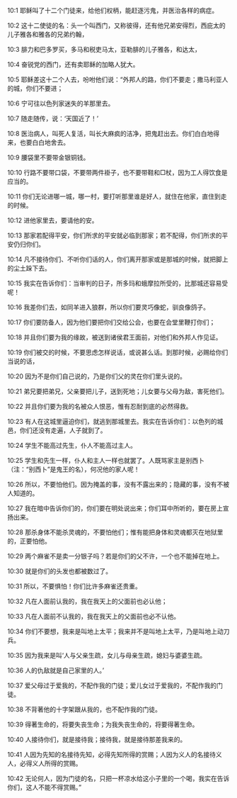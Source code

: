 <a id="1"></a>10:1  耶稣叫了十二个门徒来，给他们权柄，能赶逐污鬼，并医治各样的病症。  

<a id="2"></a>10:2  这十二使徒的名：头一个叫西门，又称彼得，还有他兄弟安得烈，西庇太的儿子雅各和雅各的兄弟约翰，  

<a id="3"></a>10:3  腓力和巴多罗买，多马和税吏马太，亚勒腓的儿子雅各，和达太，  

<a id="4"></a>10:4  奋锐党的西门，还有卖耶稣的加略人犹大。  

<a id="5"></a>10:5  耶稣差这十二个人去，吩咐他们说：“外邦人的路，你们不要走；撒马利亚人的城，你们不要进；  

<a id="6"></a>10:6  宁可往以色列家迷失的羊那里去。  

<a id="7"></a>10:7  随走随传，说：‘天国近了！’  

<a id="8"></a>10:8  医治病人，叫死人复活，叫长大麻疯的洁净，把鬼赶出去。你们白白地得来，也要白白地舍去。  

<a id="9"></a>10:9  腰袋里不要带金银铜钱。  

<a id="10"></a>10:10  行路不要带口袋，不要带两件褂子，也不要带鞋和□杖，因为工人得饮食是应当的。  

<a id="11"></a>10:11  你们无论进哪一城，哪一村，要打听那里谁是好人，就住在他家，直住到走的时候。  

<a id="12"></a>10:12  进他家里去，要请他的安。  

<a id="13"></a>10:13  那家若配得平安，你们所求的平安就必临到那家；若不配得，你们所求的平安仍归你们。  

<a id="14"></a>10:14  凡不接待你们、不听你们话的人，你们离开那家或是那城的时候，就把脚上的尘土跺下去。  

<a id="15"></a>10:15  我实在告诉你们：当审判的日子，所多玛和蛾摩拉所受的，比那城还容易受呢！  

<a id="16"></a>10:16  我差你们去，如同羊进入狼群，所以你们要灵巧像蛇，驯良像鸽子。  

<a id="17"></a>10:17  你们要防备人，因为他们要把你们交给公会，也要在会堂里鞭打你们；  

<a id="18"></a>10:18  并且你们要为我的缘故，被送到诸侯君王面前，对他们和外邦人作见证。  

<a id="19"></a>10:19  你们被交的时候，不要思虑怎样说话，或说甚么话。到那时候，必赐给你们当说的话，  

<a id="20"></a>10:20  因为不是你们自己说的，乃是你们父的灵在你们里头说的。  

<a id="21"></a>10:21  弟兄要把弟兄，父亲要把儿子，送到死地；儿女要与父母为敌，害死他们。  

<a id="22"></a>10:22  并且你们要为我的名被众人恨恶，惟有忍耐到底的必然得救。  

<a id="23"></a>10:23  有人在这城里逼迫你们，就逃到那城里去。我实在告诉你们：以色列的城邑，你们还没有走遍，人子就到了。  

<a id="24"></a>10:24  学生不能高过先生，仆人不能高过主人。  

<a id="25"></a>10:25  学生和先生一样，仆人和主人一样也就罢了。人既骂家主是别西卜（注：“别西卜”是鬼王的名），何况他的家人呢！  

<a id="26"></a>10:26  所以，不要怕他们。因为掩盖的事，没有不露出来的；隐藏的事，没有不被人知道的。  

<a id="27"></a>10:27  我在暗中告诉你们的，你们要在明处说出来；你们耳中所听的，要在房上宣扬出来。  

<a id="28"></a>10:28  那杀身体不能杀灵魂的，不要怕他们；惟有能把身体和灵魂都灭在地狱里的，正要怕他。　  

<a id="29"></a>10:29  两个麻雀不是卖一分银子吗？若是你们的父不许，一个也不能掉在地上。  

<a id="30"></a>10:30  就是你们的头发也都被数过了。  

<a id="31"></a>10:31  所以，不要惧怕！你们比许多麻雀还贵重。  

<a id="32"></a>10:32  凡在人面前认我的，我在我天上的父面前也必认他；　  

<a id="33"></a>10:33  凡在人面前不认我的，我在我天上的父面前也必不认他。  

<a id="34"></a>10:34  你们不要想，我来是叫地上太平；我来并不是叫地上太平，乃是叫地上动刀兵。  

<a id="35"></a>10:35  因为我来是叫‘人与父亲生疏，女儿与母亲生疏，媳妇与婆婆生疏。  

<a id="36"></a>10:36  人的仇敌就是自己家里的人。’　  

<a id="37"></a>10:37  爱父母过于爱我的，不配作我的门徒；爱儿女过于爱我的，不配作我的门徒。  

<a id="38"></a>10:38  不背著他的十字架跟从我的，也不配作我的门徒。  

<a id="39"></a>10:39  得著生命的，将要失丧生命；为我失丧生命的，将要得著生命。  

<a id="40"></a>10:40  人接待你们，就是接待我；接待我，就是接待那差我来的。  

<a id="41"></a>10:41  人因为先知的名接待先知，必得先知所得的赏赐；人因为义人的名接待义人，必得义人所得的赏赐。  

<a id="42"></a>10:42  无论何人，因为门徒的名，只把一杯凉水给这小子里的一个喝，我实在告诉你们，这人不能不得赏赐。”  
